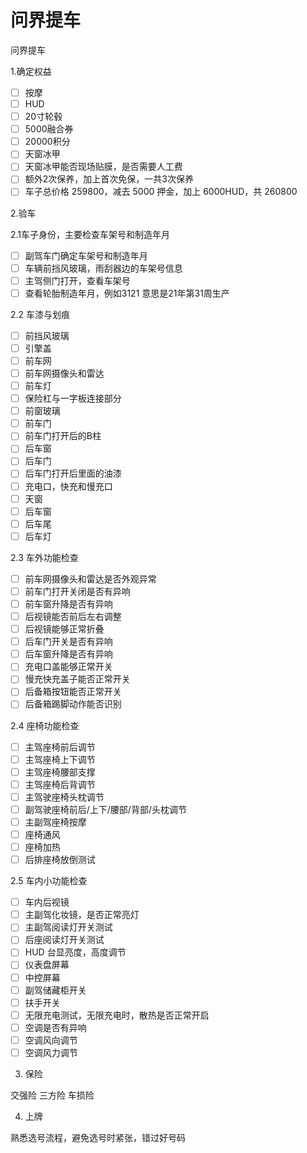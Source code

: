 # 问界提车

问界提车

1.确定权益

- [ ] 按摩
- [ ] HUD
- [ ] 20寸轮毂
- [ ] 5000融合券
- [ ] 20000积分
- [ ] 天窗冰甲
- [ ] 天窗冰甲能否现场贴膜，是否需要人工费
- [ ] 额外2次保养，加上首次免保，一共3次保养
- [ ] 车子总价格 259800，减去 5000 押金，加上 6000HUD，共 260800

2.验车

2.1车子身份，主要检查车架号和制造年月

- [ ] 副驾车门确定车架号和制造年月
- [ ] 车辆前挡风玻璃，雨刮器边的车架号信息
- [ ] 主驾侧门打开，查看车架号
- [ ] 查看轮胎制造年月，例如3121 意思是21年第31周生产

2.2 车漆与划痕

- [ ] 前挡风玻璃
- [ ] 引擎盖
- [ ] 前车网
- [ ] 前车网摄像头和雷达
- [ ] 前车灯
- [ ] 保险杠与一字板连接部分
- [ ] 前窗玻璃
- [ ] 前车门
- [ ] 前车门打开后的B柱
- [ ] 后车窗
- [ ] 后车门
- [ ] 后车门打开后里面的油漆
- [ ] 充电口，快充和慢充口
- [ ] 天窗
- [ ] 后车窗
- [ ] 后车尾
- [ ] 后车灯

2.3 车外功能检查

- [ ] 前车网摄像头和雷达是否外观异常
- [ ] 前车门打开关闭是否有异响
- [ ] 前车窗升降是否有异响
- [ ] 后视镜能否前后左右调整
- [ ] 后视镜能够正常折叠
- [ ] 后车门开关是否有异响
- [ ] 后车窗升降是否有异响
- [ ] 充电口盖能够正常开关
- [ ] 慢充快充盖子能否正常开关
- [ ] 后备箱按钮能否正常开关
- [ ] 后备箱踢脚动作能否识别

2.4 座椅功能检查

- [ ] 主驾座椅前后调节
- [ ] 主驾座椅上下调节
- [ ] 主驾座椅腰部支撑
- [ ] 主驾座椅后背调节
- [ ] 主驾驶座椅头枕调节
- [ ] 副驾驶座椅前后/上下/腰部/背部/头枕调节
- [ ] 主副驾座椅按摩
- [ ] 座椅通风
- [ ] 座椅加热
- [ ] 后排座椅放倒测试

2.5 车内小功能检查

- [ ] 车内后视镜
- [ ] 主副驾化妆镜，是否正常亮灯
- [ ] 主副驾阅读灯开关测试
- [ ] 后座阅读灯开关测试
- [ ] HUD 台显亮度，高度调节
- [ ] 仪表盘屏幕
- [ ] 中控屏幕
- [ ] 副驾储藏柜开关
- [ ] 扶手开关
- [ ] 无限充电测试，无限充电时，散热是否正常开启
- [ ] 空调是否有异响
- [ ] 空调风向调节
- [ ] 空调风力调节

3. 保险

交强险 三方险 车损险

4. 上牌

熟悉选号流程，避免选号时紧张，错过好号码
